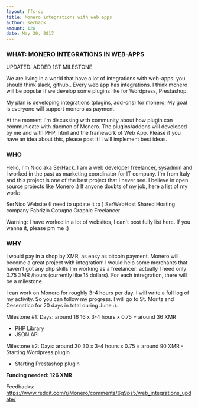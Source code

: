 ```yaml
---
layout: ffs-cp
title: Monero integrations with web apps
author: serhack
amount: 126
date: May 30, 2017
---
```



### WHAT: MONERO INTEGRATIONS IN WEB-APPS

UPDATED: ADDED 1ST MILESTONE

We are living in a world that have a lot of integrations with web-apps: you should think slack, github.. Every web app has integrations. I think monero will be popular if we develop some plugins like for Wordpress, Prestashop.

My plan is developing integrations (plugins, add-ons) for monero; My goal is everyone will support monero as payment.

At the moment I'm discussing with community about how plugin can communicate with daemon of Monero. The plugins/addons will developed by me and with PHP, html and the framework of Web App. Please if you have an idea about this, please post it! I will implement best ideas.

### WHO

Hello, I'm Nico aka SerHack. I am a web developer freelancer, sysadmin and I worked in the past as marketing coordinator for IT company. I'm from Italy and this project is one of the best project that I never see. I believe in open source projects like Monero :) If anyone doubts of my job, here a list of my work:

SerNico Website (I need to update it :p ) SerWebHost Shared Hosting company Fabrizio Cotugno Graphic Freelancer

Warning: I have worked in a lot of websites, I can't post fully list here. If you wanna it, please pm me :)

### WHY

I would pay in a shop by XMR, as easy as bitcoin payment. Monero will become a great project with integration! I would help some merchants that haven't got any php skills I'm working as a freelancer: actually I need only 0.75 XMR /hours (currently like 15 dollars). For each intregration, there will be a milestone.

I can work on Monero for roughly 3-4 hours per day. I will write a full log of my activity. So you can follow my progress. I will go to St. Moritz and Cesenatico for 20 days in total during June :).

Milestone #1: Days: around 16
16 x 3-4 hours x 0.75 = around 36 XMR
- PHP Library
- JSON API

Milestone #2: Days: around 30
30 x 3-4 hours x 0.75 = around 90 XMR - Starting Wordpress plugin
- Starting Prestashop plugin

**Funding needed: 126 XMR**

Feedbacks: https://www.reddit.com/r/Monero/comments/6g9ps5/web_integrations_update/
